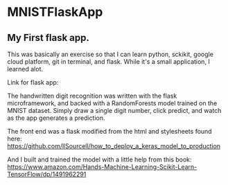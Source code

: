 # MNISTFlaskApp

## My First flask app. 
This was basically an exercise so that I can learn python, sckikit, google cloud platform, git in terminal, and flask. While it's a small application, I learned alot.

Link for flask app:

The handwritten digit recognition was written with the flask microframework, and backed with a RandomForests model trained on the MNIST dataset. Simply draw a single digit number, click predict, and watch as the app generates a prediction.

The front end was a flask modified from the html and stylesheets found here:
https://github.com/llSourcell/how_to_deploy_a_keras_model_to_production

And I built and trained the model with a little help from this book:
https://www.amazon.com/Hands-Machine-Learning-Scikit-Learn-TensorFlow/dp/1491962291
